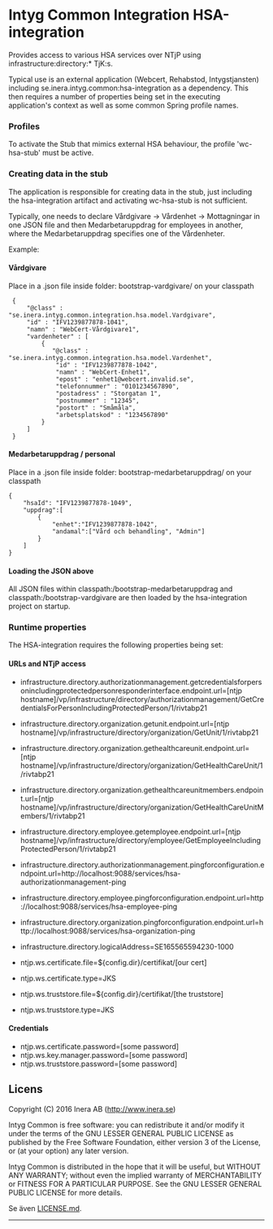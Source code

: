 # Intyg Common Integration HSA-integration

Provides access to various HSA services over NTjP using infrastructure:directory:* TjK:s.

Typical use is an external application (Webcert, Rehabstod, Intygstjansten) including se.inera.intyg.common:hsa-integration
as a dependency. This then requires a number of properties being set in the executing application's context as well as 
some common Spring profile names.

### Profiles
To activate the Stub that mimics external HSA behaviour, the profile 'wc-hsa-stub' must be active.

### Creating data in the stub
The application is responsible for creating data in the stub, just including the hsa-integration artifact and activating wc-hsa-stub is not sufficient.

Typically, one needs to declare Vårdgivare -> Vårdenhet -> Mottagningar in one JSON file and then Medarbetaruppdrag for employees in another, where the Medarbetaruppdrag specifies one of the Vårdenheter.

Example:
#### Vårdgivare

Place in a .json file inside folder: bootstrap-vardgivare/ on your classpath

     {
         "@class" : "se.inera.intyg.common.integration.hsa.model.Vardgivare",
         "id" : "IFV1239877878-1041",
         "namn" : "WebCert-Vårdgivare1",
         "vardenheter" : [
             {
             	"@class" : "se.inera.intyg.common.integration.hsa.model.Vardenhet",
                 "id" : "IFV1239877878-1042",
                 "namn" : "WebCert-Enhet1",
                 "epost" : "enhet1@webcert.invalid.se",
                 "telefonnummer" : "0101234567890",
                 "postadress" : "Storgatan 1",
                 "postnummer" : "12345",
                 "postort" : "Småmåla",
                 "arbetsplatskod" : "1234567890"
             }
         ]
     }
     
#### Medarbetaruppdrag / personal

Place in a .json file inside folder: bootstrap-medarbetaruppdrag/ on your classpath

    {
        "hsaId": "IFV1239877878-1049",
        "uppdrag":[
        	{
        	 	"enhet":"IFV1239877878-1042",
        	 	"andamal":["Vård och behandling", "Admin"]
        	}
        ]
    }
    
#### Loading the JSON above    
All JSON files within classpath:/bootstrap-medarbetaruppdrag and classpath:/bootstrap-vardgivare are then loaded by the hsa-integration project on startup.
    
### Runtime properties
The HSA-integration requires the following properties being set:

#### URLs and NTjP access
- infrastructure.directory.authorizationmanagement.getcredentialsforpersonincludingprotectedpersonresponderinterface.endpoint.url=[ntjp hostname]/vp/infrastructure/directory/authorizationmanagement/GetCredentialsForPersonIncludingProtectedPerson/1/rivtabp21
- infrastructure.directory.organization.getunit.endpoint.url=[ntjp hostname]/vp/infrastructure/directory/organization/GetUnit/1/rivtabp21
- infrastructure.directory.organization.gethealthcareunit.endpoint.url=[ntjp hostname]/vp/infrastructure/directory/organization/GetHealthCareUnit/1/rivtabp21
- infrastructure.directory.organization.gethealthcareunitmembers.endpoint.url=[ntjp hostname]/vp/infrastructure/directory/organization/GetHealthCareUnitMembers/1/rivtabp21
- infrastructure.directory.employee.getemployee.endpoint.url=[ntjp hostname]/vp/infrastructure/directory/employee/GetEmployeeIncludingProtectedPerson/1/rivtabp21
- infrastructure.directory.authorizationmanagement.pingforconfiguration.endpoint.url=http://localhost:9088/services/hsa-authorizationmanagement-ping
- infrastructure.directory.employee.pingforconfiguration.endpoint.url=http://localhost:9088/services/hsa-employee-ping
- infrastructure.directory.organization.pingforconfiguration.endpoint.url=http://localhost:9088/services/hsa-organization-ping
- infrastructure.directory.logicalAddress=SE165565594230-1000
  
- ntjp.ws.certificate.file=${config.dir}/certifikat/[our cert]
- ntjp.ws.certificate.type=JKS
- ntjp.ws.truststore.file=${config.dir}/certifikat/[the truststore]
- ntjp.ws.truststore.type=JKS

#### Credentials
- ntjp.ws.certificate.password=[some password]
- ntjp.ws.key.manager.password=[some password]
- ntjp.ws.truststore.password=[some password]

## Licens
Copyright (C) 2016 Inera AB (http://www.inera.se)

Intyg Common is free software: you can redistribute it and/or modify it under the terms of the GNU LESSER GENERAL PUBLIC LICENSE as published by the Free Software Foundation, either version 3 of the License, or (at your option) any later version.

Intyg Common is distributed in the hope that it will be useful, but WITHOUT ANY WARRANTY; without even the implied warranty of MERCHANTABILITY or FITNESS FOR A PARTICULAR PURPOSE.  See the GNU LESSER GENERAL PUBLIC LICENSE for more details.

Se även [LICENSE.md](https://github.com/sklintyg/common/blob/master/LICENSE.md). 

-----